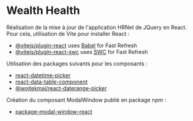 # Wealth Health

Réalisation de la mise à jour de l'application HRNet de JQuery en React. Pour cela, utilisation de Vite pour installer React :

- [@vitejs/plugin-react](https://github.com/vitejs/vite-plugin-react/blob/main/packages/plugin-react/README.md) uses [Babel](https://babeljs.io/) for Fast Refresh
- [@vitejs/plugin-react-swc](https://github.com/vitejs/vite-plugin-react-swc) uses [SWC](https://swc.rs/) for Fast Refresh

Utilisation des packages suivants pour les composants :

- [react-datetime-picker](https://www.npmjs.com/package/react-datetime-picker)
- [react-data-table-component](https://www.npmjs.com/package/react-data-table-component)
- [@wojtekmaj/react-daterange-picker](https://www.npmjs.com/package/@wojtekmaj/react-daterange-picker)

Création du composant ModalWindow publié en package npm : 

- [package-modal-window-react](https://www.npmjs.com/package/package-modal-window-react)